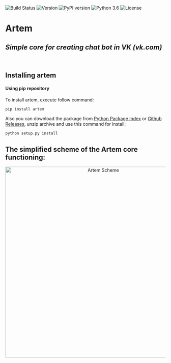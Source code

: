 ![Build Status](https://img.shields.io/badge/build-passing-brightgreen.svg)
![Version](https://img.shields.io/badge/version-1.9.15-brightgreen.svg)
![PyPI version](https://img.shields.io/badge/PyPI-v1.9.14-brightgreen.svg)
![Python 3.6](https://img.shields.io/badge/python-3.6-blue.svg)
![License](https://img.shields.io/badge/license-apache-yellow.svg)

# Artem

## _Simple core for creating chat bot in VK (vk.com)_

<br>

## Installing artem

#### Using pip repository

To install artem, execute follow command:

```bash
pip install artem
```

Also you can download the package from [Python Package Index](https://pypi.python.org/pypi/artem/1.9.14) or [Github Releases](https://github.com/Tgjmjgj/artem/releases), unzip archive and use this command for install:

```bash
python setup.py install
```

## The simplified scheme of the Artem core functioning:

<img src = "https://s3-eu-west-1.amazonaws.com/images.someone.new.name/artem.png" width=600 alt="Artem Scheme" style="text-align: center;" />
